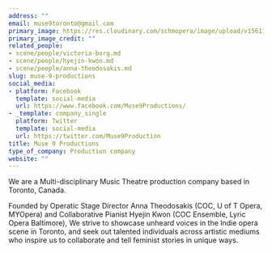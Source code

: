 ```yaml
---
address: ""
email: muse9toronto@gmail.com
primary_image: https://res.cloudinary.com/schmopera/image/upload/v1561330405/media/2019/06/Logo-Muse9.jpg
primary_image_credit: ""
related_people:
- scene/people/victoria-borg.md
- scene/people/hyejin-kwon.md
- scene/people/anna-theodosakis.md
slug: muse-9-productions
social_media:
- platform: Facebook
  template: social-media
  url: https://www.facebook.com/Muse9Productions/
- _template: company_single
  platform: Twitter
  template: social-media
  url: https://twitter.com/Muse9Production
title: Muse 9 Productions
type_of_company: Production company
website: ""
---
```

We are a Multi-disciplinary Music Theatre production company based in Toronto, Canada. 

Founded by Operatic Stage Director Anna Theodosakis (COC, U of T Opera, MYOpera) and Collaborative Pianist Hyejin Kwon (COC Ensemble, Lyric Opera Baltimore), We strive to showcase unheard voices in the Indie opera scene in Toronto, and seek out talented individuals across artistic mediums who inspire us to collaborate and tell feminist stories in unique ways.